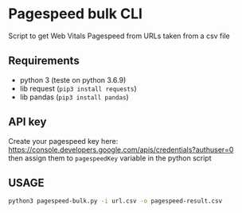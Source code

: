 # Pagespeed bulk CLI
Script to get Web Vitals Pagespeed from URLs taken from a csv file  

## Requirements
- python 3 (teste on python 3.6.9)  
- lib request (`pip3 install requests`)  
- lib pandas (`pip3 install pandas`)  

## API key
Create your pagespeed key here: https://console.developers.google.com/apis/credentials?authuser=0  
then assign them to `pagespeedKey` variable in the python script  

## USAGE
```bash
python3 pagespeed-bulk.py -i url.csv -o pagespeed-result.csv
```
